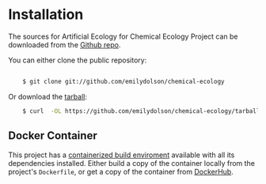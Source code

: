 # Installation

The sources for Artificial Ecology for Chemical Ecology Project can be downloaded from the [Github repo](https://github.com/emilydolson/chemical-ecology).

You can either clone the public repository:

```bash

    $ git clone git://github.com/emilydolson/chemical-ecology
```
Or download the [tarball](https://github.com/emilydolson/chemical-ecology/tarball/master):

```bash
    $ curl  -OL https://github.com/emilydolson/chemical-ecology/tarball/master
```

## Docker Container

This project has a [containerized build enviroment](https://docs.docker.com/engine/reference/commandline/build/) available with all its dependencies installed. Either build a copy of the container locally from the project's `Dockerfile`,
or get a copy of the container from [DockerHub](https://hub.docker.com/r/emilydolson/chemical-ecology}).
